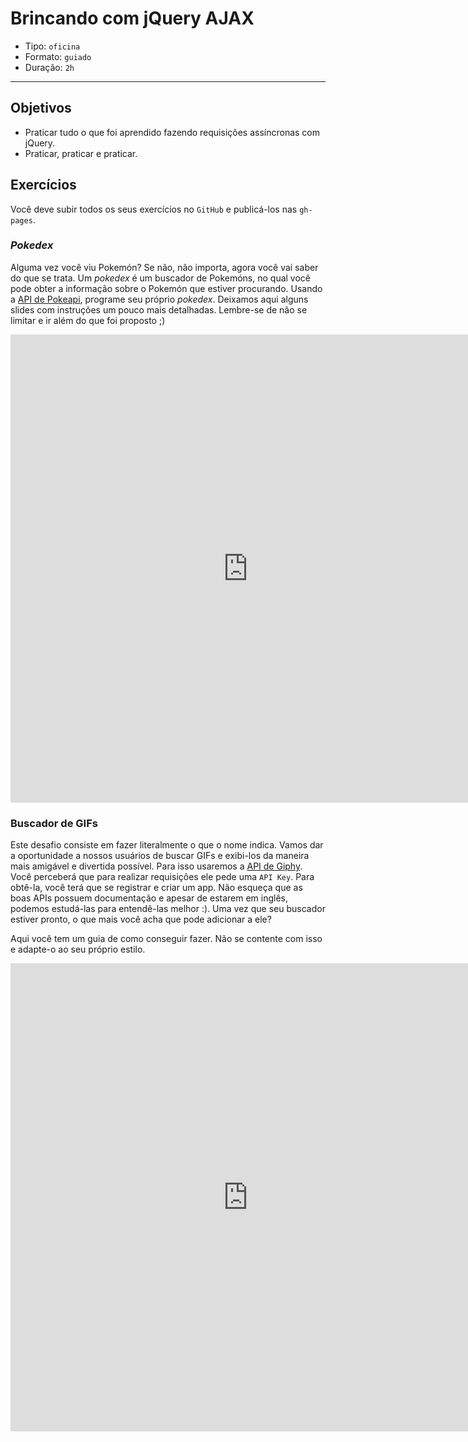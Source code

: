 # Brincando com jQuery AJAX

- Tipo: `oficina`
- Formato: `guiado`
- Duração: `2h`

***

## Objetivos

- Praticar tudo o que foi aprendido fazendo requisições assíncronas com jQuery.
- Praticar, praticar e praticar.

## Exercícios

Você deve subir todos os seus exercícios no `GitHub` e publicá-los nas `gh-pages`.

### *Pokedex*

Alguma vez você viu Pokemón? Se não, não importa, agora você vai saber do que se trata. Um *pokedex* é um buscador de Pokemóns, no qual você pode obter a informação sobre o Pokemón que estiver procurando. Usando a [API de Pokeapi](https://pokeapi.co/), programe seu próprio *pokedex*. Deixamos aqui alguns slides com instruções um pouco mais detalhadas. Lembre-se de não se limitar e ir além do que foi proposto ;)

<iframe src="https://docs.google.com/presentation/d/e/2PACX-1vTZUDMeEBLTwGHncLRRQzdq4qcQAsV8Q1XNIhJGG4N2QyzFVXgQqf2nZ0zp4U42mitojFEtDxU-Gcan/embed?start=false&loop=false&delayms=3000" frameborder="0" width="760" height="749" allowfullscreen="true" mozallowfullscreen="true" webkitallowfullscreen="true"></iframe>

### Buscador de GIFs

Este desafio consiste em fazer literalmente o que o nome indica. Vamos dar a oportunidade a nossos usuários de buscar GIFs e exibi-los da maneira mais amigável e divertida possível. Para isso usaremos a [API de Giphy](https://developers.giphy.com/). Você perceberá que para realizar requisições ele pede uma `API Key`. Para obtê-la, você terá que se registrar e criar um app. Não esqueça que as boas APIs possuem documentação e apesar de estarem em inglês, podemos estudá-las para entendê-las melhor :). Uma vez que seu buscador estiver pronto, o que mais você acha que pode adicionar a ele?

Aqui você tem um guia de como conseguir fazer. Não se contente com isso e adapte-o ao seu próprio estilo.

<iframe src="https://docs.google.com/presentation/d/e/2PACX-1vRabPxOEWBZZ5srO-SaZQ83flBF2Swt9iS2t54ycoJ1tdP07BGQrEuSxU6Uq_M1Cocwbc0UuetdW6PD/embed?start=false&loop=false&delayms=3000" frameborder="0" width="760" height="749" allowfullscreen="true" mozallowfullscreen="true" webkitallowfullscreen="true"></iframe>
